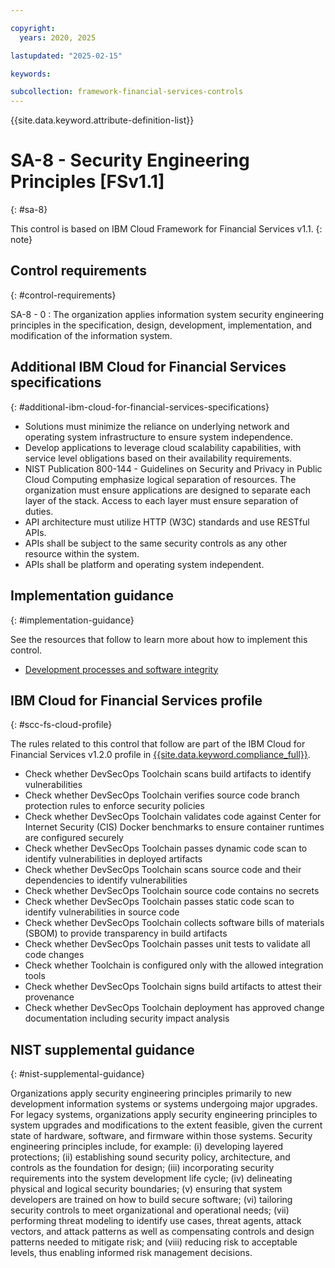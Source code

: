 ```yaml
---

copyright:
  years: 2020, 2025

lastupdated: "2025-02-15"

keywords:

subcollection: framework-financial-services-controls
---
```


{{site.data.keyword.attribute-definition-list}}

               
# SA-8 - Security Engineering Principles [FSv1.1]
{: #sa-8}

This control is based on IBM Cloud Framework for Financial Services v1.1.
{: note}


## Control requirements
{: #control-requirements}

SA-8 - 0
    : The organization applies information system security engineering principles in the specification, design, development, implementation, and modification of the information system.

## Additional IBM Cloud for Financial Services specifications
{: #additional-ibm-cloud-for-financial-services-specifications}

- Solutions must minimize the reliance on underlying network and operating system infrastructure to ensure system independence.
- Develop applications to leverage cloud scalability capabilities, with service level obligations based on their availability requirements.
- NIST Publication 800-144 - Guidelines on Security and Privacy in Public Cloud Computing emphasize logical separation of resources.  The organization must ensure applications are designed to separate each layer of the stack.  Access to each layer must ensure separation of duties.
- API architecture must utilize HTTP (W3C) standards and use RESTful APIs.
- APIs shall be subject to the same security controls as any other resource within the system.
- APIs shall be platform and operating system independent.

## Implementation guidance
{: #implementation-guidance}

See the resources that follow to learn more about how to implement this control.

- [Development processes and software integrity](/docs/framework-financial-services?topic=framework-financial-services-shared-development-processes)

## IBM Cloud for Financial Services profile
{: #scc-fs-cloud-profile}

The rules related to this control that follow are part of the IBM Cloud for Financial Services v1.2.0 profile in [{{site.data.keyword.compliance_full}}](/docs/security-compliance?topic=security-compliance-getting-started).

- Check whether DevSecOps Toolchain scans build artifacts to identify vulnerabilities 
- Check whether DevSecOps Toolchain verifies source code branch protection rules to enforce security policies 
- Check whether DevSecOps Toolchain validates code against Center for Internet Security (CIS) Docker benchmarks to ensure container runtimes are configured securely 
- Check whether DevSecOps Toolchain passes dynamic code scan to identify vulnerabilities in deployed artifacts 
- Check whether DevSecOps Toolchain scans source code and their dependencies to identify vulnerabilities 
- Check whether DevSecOps Toolchain source code contains no secrets 
- Check whether DevSecOps Toolchain passes static code scan to identify vulnerabilities in source code 
- Check whether DevSecOps Toolchain collects software bills of materials (SBOM) to provide transparency in build artifacts 
- Check whether DevSecOps Toolchain passes unit tests to validate all code changes 
- Check whether Toolchain is configured only with the allowed integration tools 
- Check whether DevSecOps Toolchain signs build artifacts to attest their provenance 
- Check whether DevSecOps Toolchain deployment has approved change documentation including security impact analysis

## NIST supplemental guidance
{: #nist-supplemental-guidance}

Organizations apply security engineering principles primarily to new development information systems or systems undergoing major upgrades. For legacy systems, organizations apply security engineering principles to system upgrades and modifications to the extent feasible, given the current state of hardware, software, and firmware within those systems. Security engineering principles include, for example: (i) developing layered protections; (ii) establishing sound security policy, architecture, and controls as the foundation for design; (iii) incorporating security requirements into the system development life cycle; (iv) delineating physical and logical security boundaries; (v) ensuring that system developers are trained on how to build secure software; (vi) tailoring security controls to meet organizational and operational needs; (vii) performing threat modeling to identify use cases, threat agents, attack vectors, and attack patterns as well as compensating controls and design patterns needed to mitigate risk; and (viii) reducing risk to acceptable levels, thus enabling informed risk management decisions.






